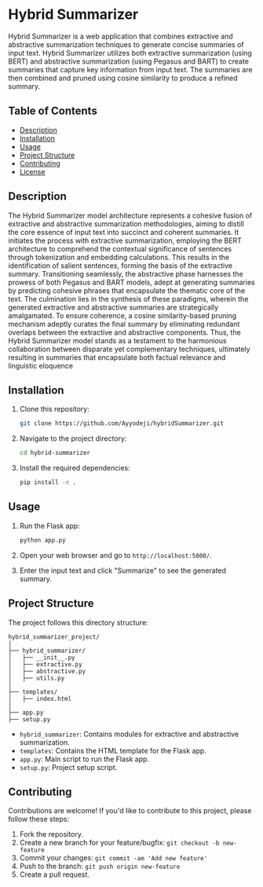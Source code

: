 # Hybrid Summarizer

Hybrid Summarizer is a web application that combines extractive and abstractive summarization techniques to generate concise summaries of input text.
Hybrid Summarizer utilizes both extractive summarization (using BERT) and abstractive summarization (using Pegasus and BART) to create summaries that capture key information from input text. The summaries are then combined and pruned using cosine similarity to produce a refined summary.

## Table of Contents

- [Description](#description)
- [Installation](#installation)
- [Usage](#usage)
- [Project Structure](#project-structure)
- [Contributing](#contributing)
- [License](#license)

## Description

The Hybrid Summarizer model architecture represents a cohesive fusion of extractive and abstractive summarization methodologies, aiming to distill the core essence of input text into succinct and coherent summaries. It initiates the process with extractive summarization, employing the BERT architecture to comprehend the contextual significance of sentences through tokenization and embedding calculations. This results in the identification of salient sentences, forming the basis of the extractive summary. Transitioning seamlessly, the abstractive phase harnesses the prowess of both Pegasus and BART models, adept at generating summaries by predicting cohesive phrases that encapsulate the thematic core of the text. The culmination lies in the synthesis of these paradigms, wherein the generated extractive and abstractive summaries are strategically amalgamated. To ensure coherence, a cosine similarity-based pruning mechanism adeptly curates the final summary by eliminating redundant overlaps between the extractive and abstractive components. Thus, the Hybrid Summarizer model stands as a testament to the harmonious collaboration between disparate yet complementary techniques, ultimately resulting in summaries that encapsulate both factual relevance and linguistic eloquence

## Installation

1. Clone this repository:

   ```bash
   git clone https://github.com/Ayyodeji/hybridSummarizer.git
   ```



2. Navigate to the project directory:

   ```bash
   cd hybrid-summarizer
   ```

3. Install the required dependencies:

   ```bash
   pip install -e .
   ```

## Usage

1. Run the Flask app:

   ```bash
   python app.py
   ```

2. Open your web browser and go to `http://localhost:5000/`.
3. Enter the input text and click "Summarize" to see the generated summary.

## Project Structure

The project follows this directory structure:

```
hybrid_summarizer_project/
│
├── hybrid_summarizer/
│   ├── __init__.py
│   ├── extractive.py
│   ├── abstractive.py
│   ├── utils.py
│
├── templates/
│   ├── index.html
│
├── app.py
├── setup.py
```

- `hybrid_summarizer`: Contains modules for extractive and abstractive summarization.
- `templates`: Contains the HTML template for the Flask app.
- `app.py`: Main script to run the Flask app.
- `setup.py`: Project setup script.

## Contributing

Contributions are welcome! If you'd like to contribute to this project, please follow these steps:

1. Fork the repository.
2. Create a new branch for your feature/bugfix: `git checkout -b new-feature`
3. Commit your changes: `git commit -am 'Add new feature'`
4. Push to the branch: `git push origin new-feature`
5. Create a pull request.
